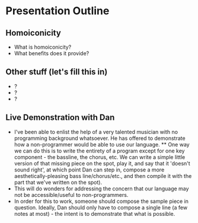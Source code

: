 Presentation Outline
===================




Homoiconicity
--------------

* What is homoiconicity?
* What benefits does it provide?




Other stuff (let's fill this in)
---------

* ?
* ?
* ?



Live Demonstration with Dan
---------------------------

* I've been able to enlist the help of a very talented musician with no programming background whatsoever. He has offered to demonstrate how a non-programmer would be able to use our language.
** One way we can do this is to write the entirety of a program except for one key component - the bassline, the chorus, etc. We can write a simple little version of that missing piece on the spot, play it, and say that it 'doesn't sound right', at which point Dan can step in, compose a more aesthetically-pleasing bass line/chorus/etc., and then compile it with the part that we've written on the spot).
* This will do wonders for addressing the concern that our language may not be accessible/useful to non-programmers.
* In order for this to work, someone should compose the sample piece in question. Ideally, Dan should only have to compose a single line (a few notes at most) - the intent is to demonstrate that what is possible.


